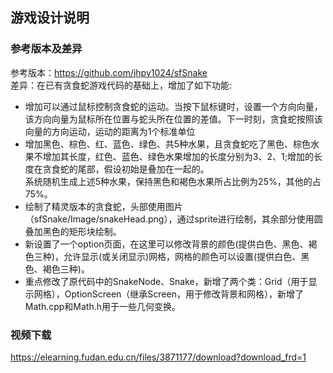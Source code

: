 ## 游戏设计说明
### 参考版本及差异
参考版本：https://github.com/jhpy1024/sfSnake  
差异：在已有贪食蛇游戏代码的基础上，增加了如下功能:
- 增加可以通过鼠标控制贪食蛇的运动。当按下鼠标键时，设置一个方向向量，该方向向量为鼠标所在位置与蛇头所在位置的差值。下一时刻，贪食蛇按照该向量的方向运动，运动的距离为1个标准单位
- 增加黑色、棕色、红、蓝色、绿色、共5种水果，且贪食蛇吃了黑色、棕色水果不增加其长度，红色、蓝色、绿色水果增加的长度分别为3、2、1;增加的长度在贪食蛇的尾部，假设初始是叠加在一起的。  
系统随机生成上述5种水果，保持黑色和褐色水果所占比例为25%，其他的占75%。
- 绘制了精灵版本的贪食蛇，头部使用图片（sfSnake/Image/snakeHead.png），通过sprite进行绘制，其余部分使用圆叠加黑色的矩形块绘制。
- 新设置了一个option页面，在这里可以修改背景的颜色(提供白色、黑色、褐色三种)，允许显示(或关闭显示)网格，网格的颜色可以设置(提供白色、黑色、褐色三种)。
- 重点修改了原代码中的SnakeNode、Snake，新增了两个类：Grid（用于显示网格），OptionScreen（继承Screen，用于修改背景和网格），新增了Math.cpp和Math.h用于一些几何变换。
### 视频下载
https://elearning.fudan.edu.cn/files/3871177/download?download_frd=1